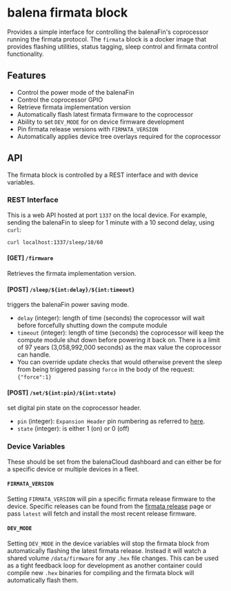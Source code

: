 # balena firmata block

Provides a simple interface for controlling the balenaFin's coprocessor running the firmata protocol.
The `firmata` block is a docker image that provides flashing utilities, status tagging, sleep control and firmata control functionality.

## Features

- Control the power mode of the balenaFin
- Control the coprocessor GPIO
- Retrieve firmata implementation version
- Automatically flash latest firmata firmware to the coprocessor
- Ability to set `DEV_MODE` for on device firmware development
- Pin firmata release versions with `FIRMATA_VERSION`
- Automatically applies device tree overlays required for the coprocessor

## API

The firmata block is controlled by a REST interface and with device variables.

### REST Interface

This is a web API hosted at port `1337` on the local device.
For example, sending the balenaFin to sleep for 1 minute with a 10 second delay, using `curl`:

```bash
curl localhost:1337/sleep/10/60
```

#### [GET] `/firmware`

Retrieves the firmata implementation version.

#### [POST] `/sleep/${int:delay}/${int:timeout}`

triggers the balenaFin power saving mode.
- `delay` (integer): length of time (seconds) the coprocessor will wait before forcefully shutting down the compute module
- `timeout` (integer): length of time (seconds) the coprocessor will keep the compute module shut down before powering it back on. 
There is a limit of 97 years (3,058,992,000 seconds) as the max value the coprocessor can handle.
- You can override update checks that would otherwise prevent the sleep from being triggered passing `force` in the body of the request: `{"force":1}`

#### [POST] `/set/${int:pin}/${int:state}`

set digital pin state on the coprocessor header.
- `pin` (integer): `Expansion Header` pin numbering as referred to [here](https://github.com/balena-io/balena-fin-coprocessor-firmata#firmata-pin-map).
- `state` (integer): is either 1 (on) or 0 (off)

### Device Variables

These should be set from the balenaCloud dashboard and can either be for a specific device or multiple devices in a fleet.

#### `FIRMATA_VERSION`

Setting `FIRMATA_VERSION` will pin a specific firmata release firmware to the device.
Specific releases can be found from the [firmata release](https://github.com/balena-io/balena-fin-coprocessor-firmata/releases) page or pass `latest` will fetch and install the most recent release firmware.

#### `DEV_MODE`

Setting `DEV_MODE` in the device variables will stop the firmata block from automatically flashing the latest firmata release.
Instead it will watch a shared volume `/data/firmware` for any `.hex` file changes.
This can be used as a tight feedback loop for development as another container could compile new `.hex` binaries for compiling and the firmata block will automatically flash them.